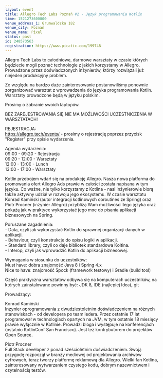 ```yaml
---
layout: event
title: Allegro Tech Labs Poznań #2 - Język programowania Kotlin
time: 1521273600000
venue_address_1: Grunwaldzka 182
venue_city: Poznań
venue_name: Pixel 
status: past
id: 248573563
registration: https://www.picatic.com/199748
---
```


<p>Allegro Tech Labs to całodniowe, darmowe warsztaty w czasie których będziecie mogli poznać technologie z jakich korzystamy w Allegro. Prowadzone przez doświadczonych inżynierów, którzy rozwiązali już niejeden produkcyjny problem.</p>
<p>Ze względu na bardzo duże zainteresowanie postanowiliśmy ponownie zorganizować warsztat z wprowadzenia do języka programowania Kotlin. Warsztaty prowadzone będą w języku polskim.</p>
<p>Prosimy o zabranie swoich laptopów.</p>
<p>BEZ ZAREJESTROWANIA SIĘ NIE MA MOŻLIWOŚCI UCZESTNICZENIA W WARSZTATACH!</p>
<p>REJESTRACJA:
  <br/>
  <a href="https://allegro.tech/events/" class="linkified">https://allegro.tech/events/</a> - prosimy o rejestrację poprzez przycisk "Register" przy opisie wydarzenia.</p>
<p>Agenda wydarzenia:
  <br/>09:00 - 09:20 - Rejestracja
  <br/>09:20 - 12:00 - Warsztaty
  <br/>12:00 - 13:00 - Lunch
  <br/>13:00 - 17:00 - Warsztaty</p>
<p>Kotlin przebojem wdarł się na produkcję Allegro. Nasza nowa platforma do promowania ofert Allegro Ads prawie w całości została napisana w tym języku. Co ważne, nie tylko korzystamy z Kotlina - nasi inżynierowie biorą także aktywny udział w rozwoju jego
  ekosystemu. W czasie warsztatu Konrad Kamiński (autor integracji kotlinowych coroutines ze Spring) oraz Piotr Procner (inżynier Allegro) przybliżą Wam możliwości tego języka oraz pokażą jak w praktyce wykorzystać jego moc do pisania aplikacji biznesowych
  na Spring.</p>
<p>Poruszane zagadnienia:
  <br/>- Data, czyli jak wykorzystać Kotlin do sprawnej organizacji danych w aplikacji.
  <br/>- Behaviour, czyli konstrukcje do opisu logiki w aplikacji.
  <br/>- Standard library, czyli co daje bibliotek standardowa Koltina.
  <br/>- Interop, czyli jak wprowadzić Kotlin do aplikacji biznesowej.</p>
<p>Wymagania w stosunku do uczestników:
  <br/>Must have: dobra znajomość Java 8 i Spring 4.x
  <br/>Nice to have: znajomość Spock (framework testowy) i Gradle (build tool)</p>
<p>Część praktyczna warsztatów odbywa się na komputerach uczestników, na których zainstalowane powinny być: JDK 8, IDE (najlepiej Idea), git</p>
<p>Prowadzący:</p>
<p>Konrad Kamiński
  <br/>Inżynier oprogramowania z dwudziestoletnim doświadczeniem na różnych stanowiskach - od developera po team ledera. Przez ostatnie 17 lat programował w technologiach opartych na JVM, w tym ostatnie 18 miesięcy prawie wyłącznie w Kotlinie. Prowadzi bloga
  i występuje na konferencjach (ostatnio KotlinConf San Francisco). Jest też kontrybutorem do projektów Open Source.</p>
<p>Piotr Procner
  <br/>Full Stack developer z ponad sześcioletnim doświadczeniem. Swoją przygodę rozpoczął w branży mediowej od projektowania archiwów cyfrowych, teraz tworzy platformę reklamową dla Allegro. Wielki fan Kotlina, zainteresowany wytwarzaniem czystego kodu, dobrym
  nazewnictwem i czytelnością testów.</p>
